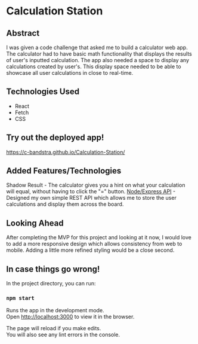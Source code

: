 # Calculation Station

## Abstract

I was given a code challenge that asked me to build a calculator web app. The calculator had to have basic math functionality that displays the results of user's inputted calculation. The app also needed a space to display any calculations created by user's. This display space needed to be able to showcase all user calculations in close to real-time.

## Technologies Used

- React
- Fetch
- CSS

## Try out the deployed app!

https://c-bandstra.github.io/Calculation-Station/

## Added Features/Technologies

Shadow Result - The calculator gives you a hint on what your calculation will equal, without having to click the "=" button.
[Node/Express API](https://github.com/C-Bandstra/Calculation-Station-API) - Designed my own simple REST API which allows me to store the user calculations and display them across the board.

## Looking Ahead

After completing the MVP for this project and looking at it now, I would love to add a more responsive design which allows consistency from web to mobile. Adding a little more refined styling would be a close second.


## In case things go wrong!

In the project directory, you can run:

### `npm start`

Runs the app in the development mode.\
Open [http://localhost:3000](http://localhost:3000) to view it in the browser.

The page will reload if you make edits.\
You will also see any lint errors in the console.
